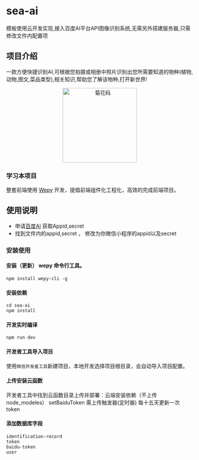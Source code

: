# sea-ai

模板使用云开发实现,接入百度AI平台API图像识别系统,无需另外搭建服务器,只需修改文件内配置项

## 项目介绍
一款方便快捷识别AI,可根据您拍摄或相册中照片识别出您所需要知道的物种(植物,动物,图文,菜品类型),相关知识,帮助您了解该物种,打开新世界!
<p align="center">
    <img src="https://github.com/lxljl/sea-ai/blob/master/src/images/home.jpg" alt="菊花码" width="200" height="200">
</p>

### 学习本项目

整套前端使用 [Wepy](https://github.com/tencent/wepy) 开发，提倡前端组件化工程化，高效的完成前端项目。

## 使用说明
* 申请[百度AI](http://ai.baidu.com/docs#/ImageClassify-API/top) 获取Appid,secret
* 找到文件内的appid,secret ， 修改为你微信小程序的appid以及secret

### 安装使用

#### 安装（更新） wepy 命令行工具。

```console
npm install wepy-cli -g
```

#### 安装依赖

```console
cd sea-ai
npm install
```
#### 开发实时编译

```console
npm run dev
```

#### 开发者工具导入项目

使用`微信开发者工具`新建项目，本地开发选择项目根目录，会自动导入项目配置。


#### 上传安装云函数

开发者工具中找到云函数目录上传并部署：云端安装依赖（不上传node_modeles）
setBaiduToken 需上传触发器(定时器) 每十五天更新一次token

#### 添加数据库字段

```
identification-record
token
baidu-token
user

```
